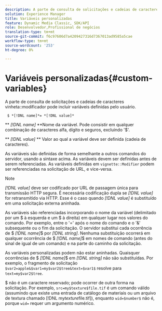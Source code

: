 ```yaml
---
description: A parte de consulta de solicitações e cadeias de caracteres do modificador de vinheta pode incluir variáveis definidas pelo usuário.
solution: Experience Manager
title: Variáveis personalizadas
feature: Dynamic Media Classic, SDK/API
role: Desenvolvedor,Profissional de negócios
translation-type: tm+mt
source-git-commit: f6c97606d7a4209427316d7367013ad9585a5cae
workflow-type: tm+mt
source-wordcount: '253'
ht-degree: 0%

---
```



# Variáveis personalizadas{#custom-variables}

A parte de consulta de solicitações e cadeias de caracteres vinheta::modificador pode incluir variáveis definidas pelo usuário.

` $ *[!DNL name]*= *[!DNL value]*`

** *[!DNL name]* **Nome da variável. Pode consistir em qualquer combinação de caracteres alfa, dígito e seguros, excluindo &#39;$&#39;.

** *[!DNL value]* ** Valor ao qual a variável deve ser definida (cadeia de caracteres).

As variáveis são definidas de forma semelhante a outros comandos do servidor, usando a sintaxe acima. As variáveis devem ser definidas antes de serem referenciadas. As variáveis definidas em `vignette::Modifier` podem ser referenciadas na solicitação de URL, e vice-versa.

>[!NOTE]
>
>*[!DNL value]* deve ser codificado por URL de passagem única para transmissão HTTP segura. É necessária codificação dupla se *[!DNL value]* for retransmitido via HTTP. Esse é o caso quando *[!DNL value]* é substituído em uma solicitação externa aninhada.

As variáveis são referenciadas incorporando o nome da variável (delimitado por um $ à esquerda e um $ à direita) em qualquer lugar nos valores do comando. Por exemplo, entre o &#39;=&#39; após o nome do comando e o &#39;&amp;&#39; subsequente ou o fim da solicitação. O servidor substitui cada ocorrência de $ *[!DNL name]*$ por *[!DNL string]*. Nenhuma substituição ocorrerá em qualquer ocorrência de $ *[!DNL name]*$ em nomes de comando (antes do sinal de igual de um comando) e na parte do caminho da solicitação.

As variáveis personalizadas podem não estar aninhadas. Quaisquer ocorrências de $ *[!DNL name]*$ em *[!DNL string]* não são substituídas. Por exemplo, o fragmento de solicitação `$var2=apple&$var1=my$var2$tree&text=$var1$` resolve para `text=my$var2$tree`.

$ não é um caractere reservado; pode ocorrer de outra forma na solicitação. Por exemplo, `src=my$texture$file.tif` é um comando válido (assumindo que existe uma entrada de catálogo de materiais ou um arquivo de textura chamado [!DNL my$texture$file.tif]), enquanto `wid=$number$` não é, porque `wid=` requer um argumento numérico.
